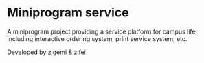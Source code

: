 # Miniprogram service

A miniprogram project providing a service platform for campus life, including interactive ordering system, print service system, etc.

Developed by zjgemi & zifei
